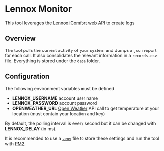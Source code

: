 # Lennox Monitor

This tool leverages the [Lennox iComfort web API](https://www.myicomfort.com/) to create logs

## Overview

The tool polls the current activity of your system and dumps a `json` report for each call.
It also consolidates the relevant information in a `records.csv` file.
Everything is stored under the `data` folder.

## Configuration

The following environment variables must be defined
* **LENNOX_USERNAME** account user name
* **LENNOX_PASSWORD** account password
* **OPENWEATHER_URL** [Open Weather](https://openweathermap.org/) API call to get temperature at your location (must contain your location and key)

By default, the polling interval is every second but it can be changed with **LENNOX_DELAY** (in ms).

It is recommended to use a [`.env`](https://www.npmjs.com/package/dotenv) file to store these settings
and run the tool with [PM2](https://pm2.keymetrics.io/).
